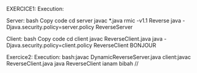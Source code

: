 EXERCICE1:
Execution:

Server:
bash
Copy code
cd server
javac *.java
rmic -v1.1 Reverse
java -Djava.security.policy=server.policy ReverseServer

Client:
bash
Copy code
cd client
javac ReverseClient.java
java -Djava.security.policy=client.policy ReverseClient BONJOUR

Exercice2:
Execution:
bash:javac DynamicReverseServer.java
client:javac ReverseClient.java
java ReverseClient ianam bibah
// 
